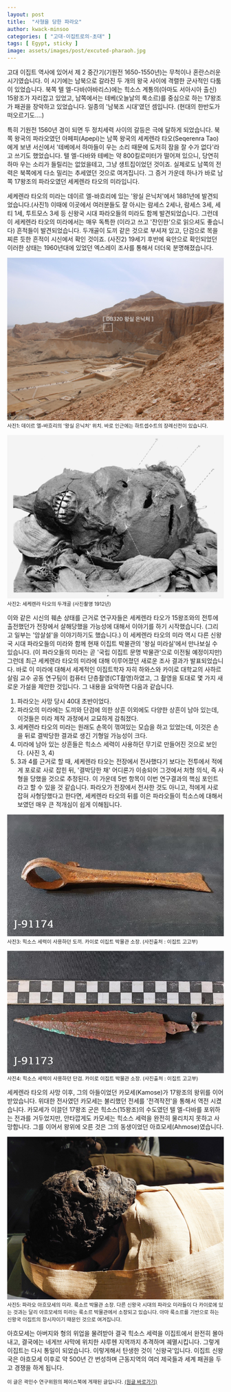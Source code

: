 ```yaml
---
layout: post
title:  "사형을 당한 파라오"
author: kwack-minsoo
categories: [ "고대-이집트로의-초대" ]
tags: [ Egypt, sticky ] 
image: assets/images/post/excuted-pharaoh.jpg
---
```


고대 이집트 역사에 있어서 제 2 중간기(기원전 1650-1550년)는 무척이나 혼란스러운 시기였습니다. 이 시기에는 남북으로 갈라진 두 개의 왕국 사이에 격렬한 군사적인 다툼이 있었습니다. 북쪽 텔 엘-다바(아바리스)에는 힉소스 계통의(아마도 서아시아 출신) 15왕조가 자리잡고 있었고, 남쪽에서는 테베(오늘날의 룩소르)를 중심으로 하는 17왕조가 패권을 장악하고 있었습니다. 일종의 '남북조 시대'였던 셈입니다. (현대의 한반도가 떠오르기도....)

특히 기원전 1560년 경이 되면 두 정치세력 사이의 갈등은 극에 달하게 되었습니다. 북쪽 왕국의 파라오였던 아페피(Apepi)는 남쪽 왕국의 세케렌라 타오(Seqerenra Tao)에게 보낸 서신에서 '테베에서 하마들이 우는 소리 때문에 도저히 잠을 잘 수가 없다'라고 쓰기도 했었습니다. 텔 엘-다바와 테베는 약 800킬로미터가 떨어져 있으니, 당연히 하마 우는 소리가 들릴리는 없었을테고, 그냥 생트집이었던 것이죠.
실제로도 남쪽의 전력은 북쪽에게 다소 밀리는 추세였던 것으로 여겨집니다. 그 증거 가운데 하나가 바로 남쪽 17왕조의 파라오였던 세케렌라 타오의 미라입니다.

세케렌라 타오의 미라는 데이르 엘-바흐리에 있는 '왕실 은닉처'에서 1881년에 발견되었습니다.(사진1) 이때에 이곳에서 여러분들도 잘 아시는 람세스 2세나, 람세스 3세, 세티 1세, 투트모스 3세 등 신왕국 시대 파라오들의 미라도 함께 발견되었습니다. 그런데 이 세케렌라 타오의 미라에서는 매우 독특한 (이라고 쓰고 '잔인한'으로 읽으셔도 좋습니다) 흔적들이 발견되었습니다. 두개골이 도끼 같은 것으로 부셔져 있고, 단검으로 목을 찌른 듯한 흔적이 시신에서 확인 것이죠. (사진2) 19세기 후반에 육안으로 확인되었던 이러한 상태는 1960년대에 있었던 엑스레이 조사를 통해서 더더욱 분명해졌습니다.


![](/assets/images/post/excuted-pharaoh1.jpg)
<small>사진1: 데이르 엘-바흐리의 '왕실 은닉처' 위치. 바로 인근에는 하트셉수트의 장례신전이 있습니다.</small>

![](/assets/images/post/excuted-pharaoh2.jpg)
<small>사진2: 세케렌라 타오의 두개골 (사진촬영 1912년)</small>

이와 같은 시신의 훼손 상태를 근거로 연구자들은 세케렌라 타오가 15왕조와의 전투에 출전했던가 전장에서 살해당했을 가능성에 대해서 이야기를 하기 시작했습니다. (그리고 일부는 '암살설'을 이야기하기도 했습니다.) 이 세케렌라 타오의 미라 역시 다른 신왕국 시대 파라오들의 미라와 함께 현재 이집트 박물관의 '왕실 미라실'에서 만나보실 수 있습니다. (이 파라오들의 미라는 곧 '국립 이집트 문명 박물관'으로 이전될 예정이지만)
그런데 최근 세케렌라 타오의 미라에 대해 이루어졌던 새로운 조사 결과가 발표되었습니다. 바로 이 미라에 대해서 세계적인 이집트학자 자히 하와스와 카이로 대학교의 사하르 살림 교수 공동 연구팀이 컴퓨터 단층촬영(CT촬영)하였고, 그 촬영을 토대로 몇 가지 새로운 가설을 제안한 것입니다. 그 내용을 요악하면 다음과 같습니다.

1. 파라오는 사망 당시 40대 초반이었다.
2. 파라오의 미라에는 도끼와 단검에 의한 상흔 이외에도 다양한 상흔이 남아 있는데, 이것들은 미라 제작 과정에서 교묘하게 감춰졌다.
3. 세케렌라 타오의 미라는 원래도 손목이 꺾여있는 모습을 하고 있었는데, 이것은 손을 뒤로 결박당한 결과로 생긴 기형일 가능성이 크다.
4. 미라에 남아 있는 상흔들은 힉소스 세력이 사용하던 무기로 만들어진 것으로 보인다. (사진 3, 4)
5. 3과 4를 근거로 할 때, 세케렌라 타오는 전장에서 전사했다기 보다는 전투에서 적에게 포로로 사로 잡힌 뒤, '결박당한 채' 어디론가 이송되어 그것에서 처형 의식, 즉 사형을 당했을 것으로 추정된다.
이 가운데 5번 항목이 이번 연구결과의 핵심 포인트라고 할 수 있을 것 같습니다. 파라오가 전장에서 전사한 것도 아니고, 적에게 사로잡혀 사형당했다고 한다면, 세케렌라 타오의 뒤를 이은 파라오들이 힉소스에 대해서 보였던 매우 큰 적개심이 쉽게 이해됩니다.

![](/assets/images/post/excuted-pharaoh3.jpg)
<small>사진3: 힉소스 세력이 사용하던 도끼. 카이로 이집트 박물관 소장. (사진출처 : 이집트 고고부)</small>

![](/assets/images/post/excuted-pharaoh4.jpg)
<small>사진4: 힉소스 세력이 사용하던 단검. 카이로 이집트 박물관 소장. (사진출처 : 이집트 고고부)</small>


세케렌라 타오의 사망 이후, 그의 아들이었던 카모세(Kamose)가 17왕조의 왕위를 이어 받았습니다. 위대한 전사였던 카모세는 불리했던 전세를 '전격작전'을 통해서 역전 시켰습니다. 카모세가 이끌던 17왕조 군은 힉소스(15왕조)의  수도였던 텔 엘-다바를 포위하는 전과를 거두었지만, 안타깝게도 카모세는 힉소스 세력을 완전히 물리치지 못하고 사망합니다. 그를 이어서 왕위에 오른 것은 그의 동생이었던 아흐모세(Ahmose)였습니다. 

![](/assets/images/post/excuted-pharaoh5.jpg)
<small>사진5: 파라오 아흐모세의 미라. 룩소르 박물관 소장. 다른 신왕국 시대의 파라오 미라들이 다 카이로에 있는 것과는 달리 아흐모세의 미라는 룩소르 박물관에서 소장되고 있습니다. 아마 룩소르를 기반으로 하는 신왕국 이집트의 창시자이기 때문인 것으로 여겨집니다.</small>

아흐모세는 아버지와 형의 위업을 물려받아 결국 힉소스 세력을 이집트에서 완전히 몰아내고, 결국에는 네게브 사막에 위치한 샤루헨 지역까지 추격하며 궤멸시킵니다. 그렇게 이집트는 다시 통일이 되었습니다. 이렇게해서 탄생한 것이 '신왕국'입니다. 이집트 신왕국은 아흐모세 이후로 약 500년 간 번성하며 근동지역의 여러 제국들과 세계 패권을 두고 경쟁을 하게 됩니다.




<span class="text-muted"><small>이 글은 곽민수 연구위원의 페이스북에 게재된 글입니다. <a href="https://www.facebook.com/theegypt/posts/10160698282649418" target="_blank">(원글 바로가기)</a></small></span>
